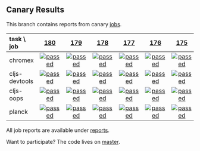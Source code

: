 ## Canary Results

This branch contains reports from canary [jobs](https://github.com/cljs-oss/canary/tree/jobs).

[//]: # (begin_overview_table)

| task \ job | <a href="reports/2017/12/19/job-000180-1.9.968-ebdaf6c" title="job #180 finished on 2017-12-19">180</a> | <a href="reports/2017/12/18/job-000179-1.9.968-ebdaf6c" title="job #179 finished on 2017-12-18">179</a> | <a href="reports/2017/12/17/job-000178-1.9.968-ebdaf6c" title="job #178 finished on 2017-12-17">178</a> | <a href="reports/2017/12/16/job-000177-1.9.968-ebdaf6c" title="job #177 finished on 2017-12-16">177</a> | <a href="reports/2017/12/15/job-000176-1.9.968-ebdaf6c" title="job #176 finished on 2017-12-15">176</a> | <a href="reports/2017/12/14/job-000175-1.9.968-ebdaf6c" title="job #175 finished on 2017-12-14">175</a> | <a href="reports/2017/12/13/job-000174-1.9.968-ebdaf6c" title="job #174 finished on 2017-12-13">174</a> | <a href="reports/2017/12/12/job-000173-1.9.968-ebdaf6c" title="job #173 finished on 2017-12-12">173</a> | <a href="reports/2017/12/11/job-000172-1.9.968-ebdaf6c" title="job #172 finished on 2017-12-11">172</a> | <a href="reports/2017/12/10/job-000171-1.9.968-ebdaf6c" title="job #171 finished on 2017-12-10">171</a> |
| :--- | :---: | :---: | :---: | :---: | :---: | :---: | :---: | :---: | :---: | :---: |
| chromex | <a href="reports/2017/12/19/job-000180-1.9.968-ebdaf6c#-chromex"><img title="passed" src="http://box.binaryage.com/s-passed.svg"><a> | <a href="reports/2017/12/18/job-000179-1.9.968-ebdaf6c#-chromex"><img title="passed" src="http://box.binaryage.com/s-passed.svg"><a> | <a href="reports/2017/12/17/job-000178-1.9.968-ebdaf6c#-chromex"><img title="passed" src="http://box.binaryage.com/s-passed.svg"><a> | <a href="reports/2017/12/16/job-000177-1.9.968-ebdaf6c#-chromex"><img title="passed" src="http://box.binaryage.com/s-passed.svg"><a> | <a href="reports/2017/12/15/job-000176-1.9.968-ebdaf6c#-chromex"><img title="passed" src="http://box.binaryage.com/s-passed.svg"><a> | <a href="reports/2017/12/14/job-000175-1.9.968-ebdaf6c#-chromex"><img title="passed" src="http://box.binaryage.com/s-passed.svg"><a> | <a href="reports/2017/12/13/job-000174-1.9.968-ebdaf6c#-chromex"><img title="passed" src="http://box.binaryage.com/s-passed.svg"><a> | <a href="reports/2017/12/12/job-000173-1.9.968-ebdaf6c#-chromex"><img title="passed" src="http://box.binaryage.com/s-passed.svg"><a> | <a href="reports/2017/12/11/job-000172-1.9.968-ebdaf6c#-chromex"><img title="passed" src="http://box.binaryage.com/s-passed.svg"><a> | <a href="reports/2017/12/10/job-000171-1.9.968-ebdaf6c#-chromex"><img title="passed" src="http://box.binaryage.com/s-passed.svg"><a> |
| cljs-devtools | <a href="reports/2017/12/19/job-000180-1.9.968-ebdaf6c#-cljs-devtools"><img title="passed" src="http://box.binaryage.com/s-passed.svg"><a> | <a href="reports/2017/12/18/job-000179-1.9.968-ebdaf6c#-cljs-devtools"><img title="passed" src="http://box.binaryage.com/s-passed.svg"><a> | <a href="reports/2017/12/17/job-000178-1.9.968-ebdaf6c#-cljs-devtools"><img title="passed" src="http://box.binaryage.com/s-passed.svg"><a> | <a href="reports/2017/12/16/job-000177-1.9.968-ebdaf6c#-cljs-devtools"><img title="passed" src="http://box.binaryage.com/s-passed.svg"><a> | <a href="reports/2017/12/15/job-000176-1.9.968-ebdaf6c#-cljs-devtools"><img title="passed" src="http://box.binaryage.com/s-passed.svg"><a> | <a href="reports/2017/12/14/job-000175-1.9.968-ebdaf6c#-cljs-devtools"><img title="passed" src="http://box.binaryage.com/s-passed.svg"><a> | <a href="reports/2017/12/13/job-000174-1.9.968-ebdaf6c#-cljs-devtools"><img title="passed" src="http://box.binaryage.com/s-passed.svg"><a> | <a href="reports/2017/12/12/job-000173-1.9.968-ebdaf6c#-cljs-devtools"><img title="passed" src="http://box.binaryage.com/s-passed.svg"><a> | <a href="reports/2017/12/11/job-000172-1.9.968-ebdaf6c#-cljs-devtools"><img title="passed" src="http://box.binaryage.com/s-passed.svg"><a> | <a href="reports/2017/12/10/job-000171-1.9.968-ebdaf6c#-cljs-devtools"><img title="passed" src="http://box.binaryage.com/s-passed.svg"><a> |
| cljs-oops | <a href="reports/2017/12/19/job-000180-1.9.968-ebdaf6c#-cljs-oops"><img title="passed" src="http://box.binaryage.com/s-passed.svg"><a> | <a href="reports/2017/12/18/job-000179-1.9.968-ebdaf6c#-cljs-oops"><img title="passed" src="http://box.binaryage.com/s-passed.svg"><a> | <a href="reports/2017/12/17/job-000178-1.9.968-ebdaf6c#-cljs-oops"><img title="passed" src="http://box.binaryage.com/s-passed.svg"><a> | <a href="reports/2017/12/16/job-000177-1.9.968-ebdaf6c#-cljs-oops"><img title="passed" src="http://box.binaryage.com/s-passed.svg"><a> | <a href="reports/2017/12/15/job-000176-1.9.968-ebdaf6c#-cljs-oops"><img title="passed" src="http://box.binaryage.com/s-passed.svg"><a> | <a href="reports/2017/12/14/job-000175-1.9.968-ebdaf6c#-cljs-oops"><img title="passed" src="http://box.binaryage.com/s-passed.svg"><a> | <a href="reports/2017/12/13/job-000174-1.9.968-ebdaf6c#-cljs-oops"><img title="passed" src="http://box.binaryage.com/s-passed.svg"><a> | <a href="reports/2017/12/12/job-000173-1.9.968-ebdaf6c#-cljs-oops"><img title="passed" src="http://box.binaryage.com/s-passed.svg"><a> | <a href="reports/2017/12/11/job-000172-1.9.968-ebdaf6c#-cljs-oops"><img title="passed" src="http://box.binaryage.com/s-passed.svg"><a> | <a href="reports/2017/12/10/job-000171-1.9.968-ebdaf6c#-cljs-oops"><img title="passed" src="http://box.binaryage.com/s-passed.svg"><a> |
| planck | <a href="reports/2017/12/19/job-000180-1.9.968-ebdaf6c#-planck"><img title="passed" src="http://box.binaryage.com/s-passed.svg"><a> | <a href="reports/2017/12/18/job-000179-1.9.968-ebdaf6c#-planck"><img title="passed" src="http://box.binaryage.com/s-passed.svg"><a> | <a href="reports/2017/12/17/job-000178-1.9.968-ebdaf6c#-planck"><img title="passed" src="http://box.binaryage.com/s-passed.svg"><a> | <a href="reports/2017/12/16/job-000177-1.9.968-ebdaf6c#-planck"><img title="passed" src="http://box.binaryage.com/s-passed.svg"><a> | <a href="reports/2017/12/15/job-000176-1.9.968-ebdaf6c#-planck"><img title="passed" src="http://box.binaryage.com/s-passed.svg"><a> | <a href="reports/2017/12/14/job-000175-1.9.968-ebdaf6c#-planck"><img title="passed" src="http://box.binaryage.com/s-passed.svg"><a> | <a href="reports/2017/12/13/job-000174-1.9.968-ebdaf6c#-planck"><img title="passed" src="http://box.binaryage.com/s-passed.svg"><a> | <a href="reports/2017/12/12/job-000173-1.9.968-ebdaf6c#-planck"><img title="passed" src="http://box.binaryage.com/s-passed.svg"><a> | <a href="reports/2017/12/11/job-000172-1.9.968-ebdaf6c#-planck"><img title="passed" src="http://box.binaryage.com/s-passed.svg"><a> | <a href="reports/2017/12/10/job-000171-1.9.968-ebdaf6c#-planck"><img title="passed" src="http://box.binaryage.com/s-passed.svg"><a> |

[//]: # (end_overview_table)

All job reports are available under [reports](reports).

Want to participate? The code lives on [master](https://github.com/cljs-oss/canary/tree/master).

